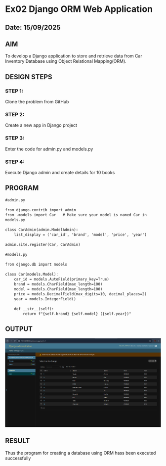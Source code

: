 # Ex02 Django ORM Web Application
## Date: 15/09/2025

## AIM
To develop a Django application to store and retrieve data from Car Inventory Database using Object Relational Mapping(ORM).


## DESIGN STEPS

### STEP 1:
Clone the problem from GitHub

### STEP 2:
Create a new app in Django project

### STEP 3:
Enter the code for admin.py and models.py

### STEP 4:
Execute Django admin and create details for 10 books

## PROGRAM
```
#admin.py

from django.contrib import admin
from .models import Car   # Make sure your model is named Car in models.py

class CarAdmin(admin.ModelAdmin):
    list_display = ('car_id', 'brand', 'model', 'price', 'year')

admin.site.register(Car, CarAdmin)

#models.py

from django.db import models

class Car(models.Model):
    car_id = models.AutoField(primary_key=True)
    brand = models.CharField(max_length=100)
    model = models.CharField(max_length=100)
    price = models.DecimalField(max_digits=10, decimal_places=2)
    year = models.IntegerField()

    def __str__(self):
        return f"{self.brand} {self.model} ({self.year})"

```

## OUTPUT

![alt text](<Screenshot 2025-09-15 102313.png>)


## RESULT
Thus the program for creating a database using ORM hass been executed successfully

